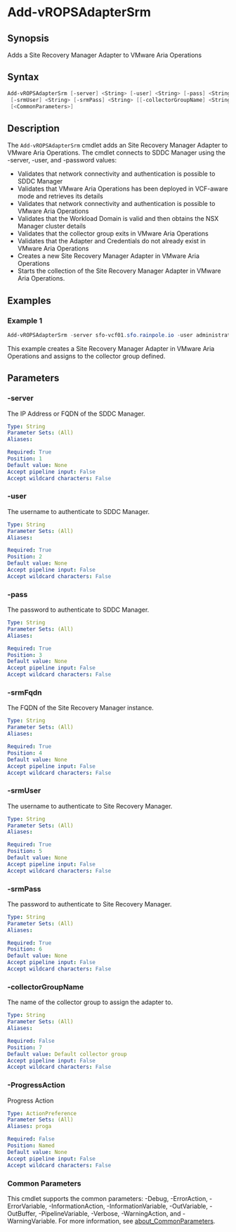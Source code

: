 # Add-vROPSAdapterSrm

## Synopsis

Adds a Site Recovery Manager Adapter to VMware Aria Operations

## Syntax

```powershell
Add-vROPSAdapterSrm [-server] <String> [-user] <String> [-pass] <String> [-srmFqdn] <String>
 [-srmUser] <String> [-srmPass] <String> [[-collectorGroupName] <String>] [-ProgressAction <ActionPreference>]
 [<CommonParameters>]
```

## Description

The `Add-vROPSAdapterSrm` cmdlet adds an Site Recovery Manager Adapter to VMware Aria Operations.
The cmdlet
connects to SDDC Manager using the -server, -user, and -password values:

- Validates that network connectivity and authentication is possible to SDDC Manager
- Validates that VMware Aria Operations has been deployed in VCF-aware mode and retrieves its details
- Validates that network connectivity and authentication is possible to VMware Aria Operations
- Validates that the Workload Domain is valid and then obtains the NSX Manager cluster details
- Validates that the collector group exits in VMware Aria Operations
- Validates that the Adapter and Credentials do not already exist in VMware Aria Operations
- Creates a new Site Recovery Manager Adapter in VMware Aria Operations
- Starts the collection of the Site Recovery Manager Adapter in VMware Aria Operations.

## Examples

### Example 1

```powershell
Add-vROPSAdapterSrm -server sfo-vcf01.sfo.rainpole.io -user administrator@vsphere.local -pass VMw@re1! -srmFqdn sfo-m01-srm01.sfo.rainpole.io -srmUser vrops-srm -srmPass VMw@re1!VMw@re1! -collectorGroupName "sfo-remote-collectors"
```

This example creates a Site Recovery Manager Adapter in VMware Aria Operations and assigns to the collector group defined.

## Parameters

### -server

The IP Address or FQDN of the SDDC Manager.

```yaml
Type: String
Parameter Sets: (All)
Aliases:

Required: True
Position: 1
Default value: None
Accept pipeline input: False
Accept wildcard characters: False
```

### -user

The username to authenticate to SDDC Manager.

```yaml
Type: String
Parameter Sets: (All)
Aliases:

Required: True
Position: 2
Default value: None
Accept pipeline input: False
Accept wildcard characters: False
```

### -pass

The password to authenticate to SDDC Manager.

```yaml
Type: String
Parameter Sets: (All)
Aliases:

Required: True
Position: 3
Default value: None
Accept pipeline input: False
Accept wildcard characters: False
```

### -srmFqdn

The FQDN of the Site Recovery Manager instance.

```yaml
Type: String
Parameter Sets: (All)
Aliases:

Required: True
Position: 4
Default value: None
Accept pipeline input: False
Accept wildcard characters: False
```

### -srmUser

The username to authenticate to Site Recovery Manager.

```yaml
Type: String
Parameter Sets: (All)
Aliases:

Required: True
Position: 5
Default value: None
Accept pipeline input: False
Accept wildcard characters: False
```

### -srmPass

The password to authenticate to Site Recovery Manager.

```yaml
Type: String
Parameter Sets: (All)
Aliases:

Required: True
Position: 6
Default value: None
Accept pipeline input: False
Accept wildcard characters: False
```

### -collectorGroupName

The name of the collector group to assign the adapter to.

```yaml
Type: String
Parameter Sets: (All)
Aliases:

Required: False
Position: 7
Default value: Default collector group
Accept pipeline input: False
Accept wildcard characters: False
```

### -ProgressAction

Progress Action

```yaml
Type: ActionPreference
Parameter Sets: (All)
Aliases: proga

Required: False
Position: Named
Default value: None
Accept pipeline input: False
Accept wildcard characters: False
```

### Common Parameters

This cmdlet supports the common parameters: -Debug, -ErrorAction, -ErrorVariable, -InformationAction, -InformationVariable, -OutVariable, -OutBuffer, -PipelineVariable, -Verbose, -WarningAction, and -WarningVariable. For more information, see [about_CommonParameters](http://go.microsoft.com/fwlink/?LinkID=113216).
